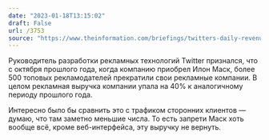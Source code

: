 ```yaml
---
date: "2023-01-18T13:15:02"
draft: False
url: /3753
source: "https://www.theinformation.com/briefings/twitters-daily-revenue-down-40-500-top-advertisers-have-left?rc=ukjmk2"
---
```


Руководитель разработки рекламных технологий Twitter признался, что с октября прошлого года, когда компанию приобрел Илон Маск, более 500 топовых рекламодателей прекратили свои рекламные компании. В целом рекламная выручка компании упала на 40% к аналогичному периоду прошлого года.

Интересно было бы сравнить это с трафиком сторонних клиентов — думаю, что там заметно меньшие числа. То есть запрети Маск хоть вообще всё, кроме веб-интерфейса, эту выручку не вернуть.
